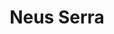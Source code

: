 ---
# Archivo autogenerado

# No tocar
layout: gallery

# Título en la página /sesiones
title: "Neus Serra"

# Carpeta donde buscará las imágenes en /images/. Debe tener el mismo nombre y sin espacios
images: Neus3

# Enlace personalizado ej: ariadnaballestar.com/sesiones/NOMBRESESION
permalink: /neus-serra

# Información detallada sobre la sesión
description: "Esta es otra de las sesiones que hicimos en un interior precioso. En esta ocasión le toca a Neus, con ella ya hay confianza, es la tercera vez que repite y eso facilita mucho las cosas. ¡Siempre es un placer trabajar con ella!"

# Colaboradores
colaboradores:
 - title: "Modelo: "
   name: "Neus Serra"
   link: "https://www.facebook.com/Neus-W-Photo-714377851919623/?pnref=lhc"
---